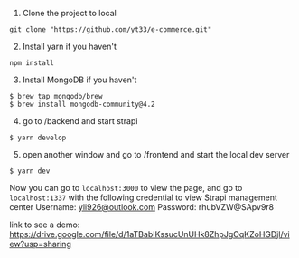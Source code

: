 1. Clone the project to local
```
git clone "https://github.com/yt33/e-commerce.git"
```
2. Install yarn if you haven't 
```
npm install
```
3. Install MongoDB if you haven't
```
$ brew tap mongodb/brew
$ brew install mongodb-community@4.2
```
4. go to /backend and start strapi
```
$ yarn develop
```
5. open another window and go to /frontend and start the local dev server
```
$ yarn dev
```

Now you can go to `localhost:3000` to view the page, and go to `localhost:1337` with the following credential to view Strapi management center
Username: yli926@outlook.com
Password: rhubVZW@SApv9r8

link to see a demo: https://drive.google.com/file/d/1aTBabIKssucUnUHk8ZhpJgOqKZoHGDjl/view?usp=sharing
